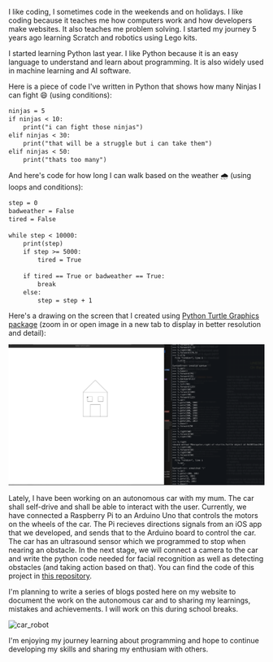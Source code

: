 I like coding, I sometimes code in the weekends and on holidays. I like coding because it teaches me how computers work and how developers make websites. It also teaches me problem solving. I started my journey 5 years ago learning Scratch and robotics using Lego kits.

I started learning Python last year. I like Python because it is an easy language to understand and learn about programming. It is also widely used in machine learning and AI software.

Here is a piece of code I've written in Python that shows how many Ninjas I can fight 😄 (using conditions):

```
ninjas = 5
if ninjas < 10:
    print("i can fight those ninjas")
elif ninjas < 30:
    print("that will be a struggle but i can take them")
elif ninjas < 50:
    print("thats too many")
```

And here's code for how long I can walk based on the weather 🌧️ (using loops and conditions):

```
step = 0
badweather = False
tired = False

while step < 10000:
    print(step)
    if step >= 5000:
        tired = True

    if tired == True or badweather == True:
        break
    else:
        step = step + 1
```

Here's a drawing on the screen that I created using [Python Turtle Graphics package](https://docs.python.org/3/library/turtle.html) (zoom in or open image in a new tab to display in better resolution and detail):

![turtle](./assets/img/turtle.png)

Lately, I have been working on an autonomous car with my mum. The car shall self-drive and shall be able to interact with the user. Currently, we have connected a Raspberry Pi to an Arduino Uno that controls the motors on the wheels of the car. The Pi recieves directions signals from an iOS app that we developed, and sends that to the Arduino board to control the car. The car has an ultrasound sensor which we programmed to stop when nearing an obstacle. In the next stage, we will connect a camera to the car and write the python code needed for facial recognition as well as detecting obstacles (and taking action based on that). You can find the code of this project in [this repository](https://github.com/HebaNAS/Yezoo).

I'm planning to write a series of blogs posted here on my website to document the work on the autonomous car and to sharing my learnings, mistakes and achievements. I will work on this during school breaks.

![car_robot](./assets/img/car-robot.png)

I'm enjoying my journey learning about programming and hope to continue developing my skills and sharing my enthusiam with others.

